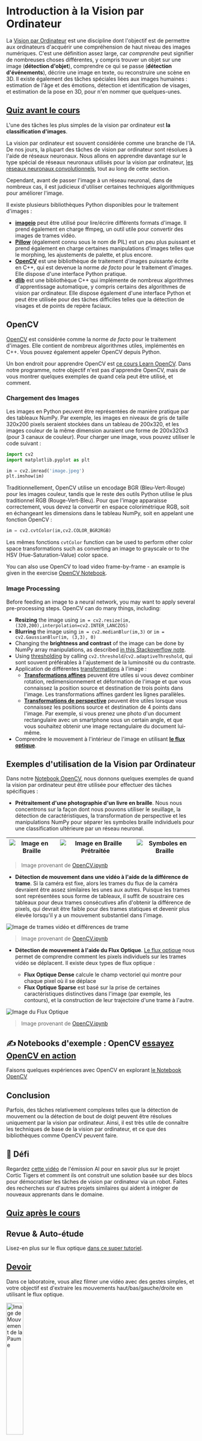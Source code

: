 # Introduction à la Vision par Ordinateur

La [Vision par Ordinateur](https://wikipedia.org/wiki/Computer_vision) est une discipline dont l'objectif est de permettre aux ordinateurs d'acquérir une compréhension de haut niveau des images numériques. C'est une définition assez large, car *comprendre* peut signifier de nombreuses choses différentes, y compris trouver un objet sur une image (**détection d'objet**), comprendre ce qui se passe (**détection d'événements**), décrire une image en texte, ou reconstruire une scène en 3D. Il existe également des tâches spéciales liées aux images humaines : estimation de l'âge et des émotions, détection et identification de visages, et estimation de la pose en 3D, pour n'en nommer que quelques-unes.

## [Quiz avant le cours](https://red-field-0a6ddfd03.1.azurestaticapps.net/quiz/106)

L'une des tâches les plus simples de la vision par ordinateur est **la classification d'images**.

La vision par ordinateur est souvent considérée comme une branche de l'IA. De nos jours, la plupart des tâches de vision par ordinateur sont résolues à l'aide de réseaux neuronaux. Nous allons en apprendre davantage sur le type spécial de réseaux neuronaux utilisés pour la vision par ordinateur, [les réseaux neuronaux convolutionnels](../07-ConvNets/README.md), tout au long de cette section.

Cependant, avant de passer l'image à un réseau neuronal, dans de nombreux cas, il est judicieux d'utiliser certaines techniques algorithmiques pour améliorer l'image.

Il existe plusieurs bibliothèques Python disponibles pour le traitement d'images :

* **[imageio](https://imageio.readthedocs.io/en/stable/)** peut être utilisé pour lire/écrire différents formats d'image. Il prend également en charge ffmpeg, un outil utile pour convertir des images de trames vidéo.
* **[Pillow](https://pillow.readthedocs.io/en/stable/index.html)** (également connu sous le nom de PIL) est un peu plus puissant et prend également en charge certaines manipulations d'images telles que le morphing, les ajustements de palette, et plus encore.
* **[OpenCV](https://opencv.org/)** est une bibliothèque de traitement d'images puissante écrite en C++, qui est devenue la norme *de facto* pour le traitement d'images. Elle dispose d'une interface Python pratique.
* **[dlib](http://dlib.net/)** est une bibliothèque C++ qui implémente de nombreux algorithmes d'apprentissage automatique, y compris certains des algorithmes de vision par ordinateur. Elle dispose également d'une interface Python et peut être utilisée pour des tâches difficiles telles que la détection de visages et de points de repère faciaux.

## OpenCV

[OpenCV](https://opencv.org/) est considérée comme la norme *de facto* pour le traitement d'images. Elle contient de nombreux algorithmes utiles, implémentés en C++. Vous pouvez également appeler OpenCV depuis Python.

Un bon endroit pour apprendre OpenCV est [ce cours Learn OpenCV](https://learnopencv.com/getting-started-with-opencv/). Dans notre programme, notre objectif n'est pas d'apprendre OpenCV, mais de vous montrer quelques exemples de quand cela peut être utilisé, et comment.

### Chargement des Images

Les images en Python peuvent être représentées de manière pratique par des tableaux NumPy. Par exemple, les images en niveaux de gris de taille 320x200 pixels seraient stockées dans un tableau de 200x320, et les images couleur de la même dimension auraient une forme de 200x320x3 (pour 3 canaux de couleur). Pour charger une image, vous pouvez utiliser le code suivant :

```python
import cv2
import matplotlib.pyplot as plt

im = cv2.imread('image.jpeg')
plt.imshow(im)
```

Traditionnellement, OpenCV utilise un encodage BGR (Bleu-Vert-Rouge) pour les images couleur, tandis que le reste des outils Python utilise le plus traditionnel RGB (Rouge-Vert-Bleu). Pour que l'image apparaisse correctement, vous devez la convertir en espace colorimétrique RGB, soit en échangeant les dimensions dans le tableau NumPy, soit en appelant une fonction OpenCV :

```python
im = cv2.cvtColor(im,cv2.COLOR_BGR2RGB)
```

Les mêmes fonctions `cvtColor` function can be used to perform other color space transformations such as converting an image to grayscale or to the HSV (Hue-Saturation-Value) color space.

You can also use OpenCV to load video frame-by-frame - an example is given in the exercise [OpenCV Notebook](../../../../../lessons/4-ComputerVision/06-IntroCV/OpenCV.ipynb).

### Image Processing

Before feeding an image to a neural network, you may want to apply several pre-processing steps. OpenCV can do many things, including:

* **Resizing** the image using `im = cv2.resize(im, (320,200),interpolation=cv2.INTER_LANCZOS)`
* **Blurring** the image using `im = cv2.medianBlur(im,3)` or `im = cv2.GaussianBlur(im, (3,3), 0)`
* Changing the **brightness and contrast** of the image can be done by NumPy array manipulations, as described [in this Stackoverflow note](https://stackoverflow.com/questions/39308030/how-do-i-increase-the-contrast-of-an-image-in-python-opencv).
* Using [thresholding](https://docs.opencv.org/4.x/d7/d4d/tutorial_py_thresholding.html) by calling `cv2.threshold`/`cv2.adaptiveThreshold`, qui sont souvent préférables à l'ajustement de la luminosité ou du contraste.
* Application de différentes [transformations](https://docs.opencv.org/4.5.5/da/d6e/tutorial_py_geometric_transformations.html) à l'image :
    - **[Transformations affines](https://docs.opencv.org/4.5.5/d4/d61/tutorial_warp_affine.html)** peuvent être utiles si vous devez combiner rotation, redimensionnement et déformation de l'image et que vous connaissez la position source et destination de trois points dans l'image. Les transformations affines gardent les lignes parallèles.
    - **[Transformations de perspective](https://medium.com/analytics-vidhya/opencv-perspective-transformation-9edffefb2143)** peuvent être utiles lorsque vous connaissez les positions source et destination de 4 points dans l'image. Par exemple, si vous prenez une photo d'un document rectangulaire avec un smartphone sous un certain angle, et que vous souhaitez obtenir une image rectangulaire du document lui-même.
* Comprendre le mouvement à l'intérieur de l'image en utilisant **[le flux optique](https://docs.opencv.org/4.5.5/d4/dee/tutorial_optical_flow.html)**.

## Exemples d'utilisation de la Vision par Ordinateur

Dans notre [Notebook OpenCV](../../../../../lessons/4-ComputerVision/06-IntroCV/OpenCV.ipynb), nous donnons quelques exemples de quand la vision par ordinateur peut être utilisée pour effectuer des tâches spécifiques :

* **Prétraitement d'une photographie d'un livre en braille**. Nous nous concentrons sur la façon dont nous pouvons utiliser le seuillage, la détection de caractéristiques, la transformation de perspective et les manipulations NumPy pour séparer les symboles braille individuels pour une classification ultérieure par un réseau neuronal.

![Image en Braille](../../../../../translated_images/braille.341962ff76b1bd7044409371d3de09ced5028132aef97344ea4b7468c1208126.fr.jpeg) | ![Image en Braille Prétraitée](../../../../../translated_images/braille-result.46530fea020b03c76aac532d7d6eeef7f6fb35b55b1001cd21627907dabef3ed.fr.png) | ![Symboles en Braille](../../../../../translated_images/braille-symbols.0159185ab69d533909dc4d7d26a1971b51401c6a80eb3a5584f250ea880af88b.fr.png)
----|-----|-----

> Image provenant de [OpenCV.ipynb](../../../../../lessons/4-ComputerVision/06-IntroCV/OpenCV.ipynb)

* **Détection de mouvement dans une vidéo à l'aide de la différence de trame**. Si la caméra est fixe, alors les trames du flux de la caméra devraient être assez similaires les unes aux autres. Puisque les trames sont représentées sous forme de tableaux, il suffit de soustraire ces tableaux pour deux trames consécutives afin d'obtenir la différence de pixels, qui devrait être faible pour des trames statiques et devenir plus élevée lorsqu'il y a un mouvement substantiel dans l'image.

![Image de trames vidéo et différences de trame](../../../../../translated_images/frame-difference.706f805491a0883c938e16447bf5eb2f7d69e812c7f743cbe7d7c7645168f81f.fr.png)

> Image provenant de [OpenCV.ipynb](../../../../../lessons/4-ComputerVision/06-IntroCV/OpenCV.ipynb)

* **Détection de mouvement à l'aide du Flux Optique**. [Le flux optique](https://docs.opencv.org/3.4/d4/dee/tutorial_optical_flow.html) nous permet de comprendre comment les pixels individuels sur les trames vidéo se déplacent. Il existe deux types de flux optique :

   - **Flux Optique Dense** calcule le champ vectoriel qui montre pour chaque pixel où il se déplace
   - **Flux Optique Sparse** est basé sur la prise de certaines caractéristiques distinctives dans l'image (par exemple, les contours), et la construction de leur trajectoire d'une trame à l'autre.

![Image du Flux Optique](../../../../../translated_images/optical.1f4a94464579a83a10784f3c07fe7228514714b96782edf50e70ccd59d2d8c4f.fr.png)

> Image provenant de [OpenCV.ipynb](../../../../../lessons/4-ComputerVision/06-IntroCV/OpenCV.ipynb)

## ✍️ Notebooks d'exemple : OpenCV [essayez OpenCV en action](../../../../../lessons/4-ComputerVision/06-IntroCV/OpenCV.ipynb)

Faisons quelques expériences avec OpenCV en explorant [le Notebook OpenCV](../../../../../lessons/4-ComputerVision/06-IntroCV/OpenCV.ipynb)

## Conclusion

Parfois, des tâches relativement complexes telles que la détection de mouvement ou la détection de bout de doigt peuvent être résolues uniquement par la vision par ordinateur. Ainsi, il est très utile de connaître les techniques de base de la vision par ordinateur, et ce que des bibliothèques comme OpenCV peuvent faire.

## 🚀 Défi

Regardez [cette vidéo](https://docs.microsoft.com/shows/ai-show/ai-show--2021-opencv-ai-competition--grand-prize-winners--cortic-tigers--episode-32?WT.mc_id=academic-77998-cacaste) de l'émission AI pour en savoir plus sur le projet Cortic Tigers et comment ils ont construit une solution basée sur des blocs pour démocratiser les tâches de vision par ordinateur via un robot. Faites des recherches sur d'autres projets similaires qui aident à intégrer de nouveaux apprenants dans le domaine.

## [Quiz après le cours](https://red-field-0a6ddfd03.1.azurestaticapps.net/quiz/206)

## Revue & Auto-étude

Lisez-en plus sur le flux optique [dans ce super tutoriel](https://learnopencv.com/optical-flow-in-opencv/).

## [Devoir](lab/README.md)

Dans ce laboratoire, vous allez filmer une vidéo avec des gestes simples, et votre objectif est d'extraire les mouvements haut/bas/gauche/droite en utilisant le flux optique.

<img src="images/palm-movement.png" width="30%" alt="Image de Mouvement de la Paume"/>

**Avertissement** :  
Ce document a été traduit à l'aide de services de traduction automatique basés sur l'IA. Bien que nous nous efforçons d'assurer l'exactitude, veuillez noter que les traductions automatiques peuvent contenir des erreurs ou des inexactitudes. Le document original dans sa langue native doit être considéré comme la source autoritaire. Pour des informations critiques, une traduction humaine professionnelle est recommandée. Nous ne sommes pas responsables des malentendus ou des interprétations erronées résultant de l'utilisation de cette traduction.